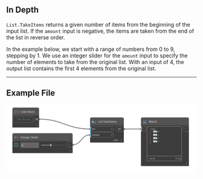 ## In Depth
`List.TakeItems` returns a given number of items from the beginning of the input list.    If the `amount` input is negative, the items are taken from the end of the list in reverse order.

In the example below, we start with a range of numbers from 0 to 9, stepping by 1. We use an integer slider for the `amount` input to specify the number of elements to take from the original list. With an input of 4, the output list contains the first 4 elements from the original list.
___
## Example File

![List.TakeItems](./DSCore.List.TakeItems_img.jpg)